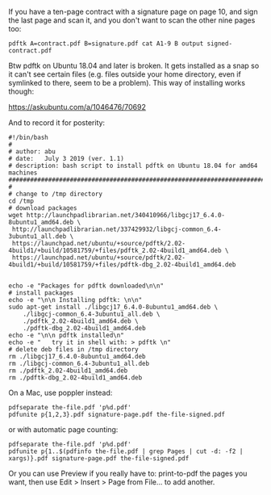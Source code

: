 If you have a ten-page contract with a signature page on page 10,
and sign the last page and scan it,
and you don't want to scan the other nine pages too:

    pdftk A=contract.pdf B=signature.pdf cat A1-9 B output signed-contract.pdf

Btw pdftk on Ubuntu 18.04 and later is broken. It gets installed as a snap so it can't see certain files (e.g. files outside your home directory, even if symlinked to there, seem to be a problem). This way of installing works though:

https://askubuntu.com/a/1046476/70692

And to record it for posterity:

```
#!/bin/bash
#
# author: abu
# date:   July 3 2019 (ver. 1.1)
# description: bash script to install pdftk on Ubuntu 18.04 for amd64 machines
##############################################################################
#
# change to /tmp directory
cd /tmp
# download packages
wget http://launchpadlibrarian.net/340410966/libgcj17_6.4.0-8ubuntu1_amd64.deb \
 http://launchpadlibrarian.net/337429932/libgcj-common_6.4-3ubuntu1_all.deb \
 https://launchpad.net/ubuntu/+source/pdftk/2.02-4build1/+build/10581759/+files/pdftk_2.02-4build1_amd64.deb \
 https://launchpad.net/ubuntu/+source/pdftk/2.02-4build1/+build/10581759/+files/pdftk-dbg_2.02-4build1_amd64.deb


echo -e "Packages for pdftk downloaded\n\n"
# install packages
echo -e "\n\n Installing pdftk: \n\n"
sudo apt-get install ./libgcj17_6.4.0-8ubuntu1_amd64.deb \
    ./libgcj-common_6.4-3ubuntu1_all.deb \
    ./pdftk_2.02-4build1_amd64.deb \
    ./pdftk-dbg_2.02-4build1_amd64.deb
echo -e "\n\n pdftk installed\n"
echo -e "   try it in shell with: > pdftk \n"
# delete deb files in /tmp directory
rm ./libgcj17_6.4.0-8ubuntu1_amd64.deb
rm ./libgcj-common_6.4-3ubuntu1_all.deb
rm ./pdftk_2.02-4build1_amd64.deb
rm ./pdftk-dbg_2.02-4build1_amd64.deb
```

On a Mac, use poppler instead:

```
pdfseparate the-file.pdf 'p%d.pdf'
pdfunite p{1,2,3}.pdf signature-page.pdf the-file-signed.pdf
```

or with automatic page counting:

```
pdfseparate the-file.pdf 'p%d.pdf'
pdfunite p{1..$(pdfinfo the-file.pdf | grep Pages | cut -d: -f2 | xargs)}.pdf signature-page.pdf the-file-signed.pdf
```

Or you can use Preview if you really have to: print-to-pdf the pages you want,
then use Edit > Insert > Page from File... to add another.
